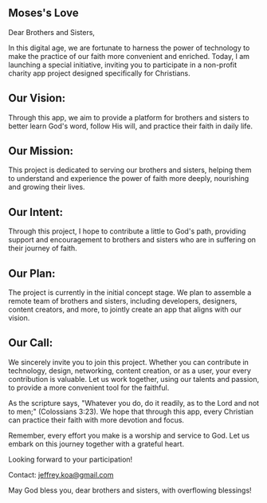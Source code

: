 ## Moses's Love

Dear Brothers and Sisters,

In this digital age, we are fortunate to harness the power of technology to make the practice of our faith more convenient and enriched. Today, I am launching a special initiative, inviting you to participate in a non-profit charity app project designed specifically for Christians.

## Our Vision:
Through this app, we aim to provide a platform for brothers and sisters to better learn God's word, follow His will, and practice their faith in daily life.

## Our Mission:
This project is dedicated to serving our brothers and sisters, helping them to understand and experience the power of faith more deeply, nourishing and growing their lives.

## Our Intent:
Through this project, I hope to contribute a little to God's path, providing support and encouragement to brothers and sisters who are in suffering on their journey of faith.

## Our Plan:
The project is currently in the initial concept stage. We plan to assemble a remote team of brothers and sisters, including developers, designers, content creators, and more, to jointly create an app that aligns with our vision.

## Our Call:
We sincerely invite you to join this project. Whether you can contribute in technology, design, networking, content creation, or as a user, your every contribution is valuable. Let us work together, using our talents and passion, to provide a more convenient tool for the faithful.

As the scripture says, "Whatever you do, do it readily, as to the Lord and not to men;" (Colossians 3:23). We hope that through this app, every Christian can practice their faith with more devotion and focus.

Remember, every effort you make is a worship and service to God. Let us embark on this journey together with a grateful heart.

Looking forward to your participation!

Contact: jeffrey.koa@gmail.com

May God bless you, dear brothers and sisters, with overflowing blessings!

